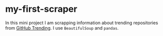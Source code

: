 # my-first-scraper
In this mini project I am scrapping information about trending repositories from [GitHub Trending](https://github.com/trending). I use ```BeautifulSoup``` and ```pandas```.

